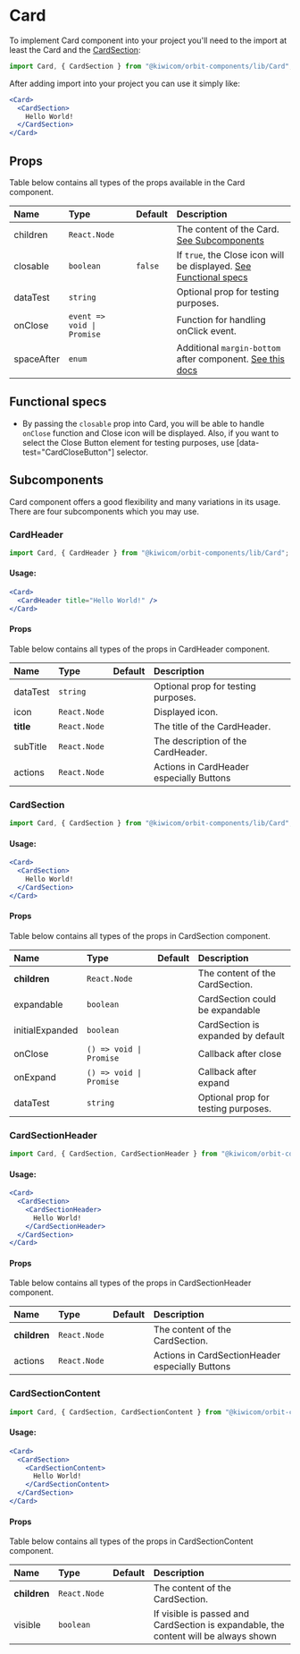 # Card
To implement Card component into your project you'll need to the import at least the Card and the [CardSection](#cardsection):
```jsx
import Card, { CardSection } from "@kiwicom/orbit-components/lib/Card";
```
After adding import into your project you can use it simply like:
```jsx
<Card>
  <CardSection>
    Hello World!
  </CardSection>
</Card>
```
## Props
Table below contains all types of the props available in the Card component.

| Name          | Type                          | Default         | Description                      |
| :------------ | :---------------------------- | :-------------- | :------------------------------- |
| children      | `React.Node`                  |                 | The content of the Card. [See Subcomponents](#sub-components)
| closable      | `boolean`                     | `false`         | If `true`, the Close icon will be displayed. [See Functional specs](#functional-specs)
| dataTest      | `string`                      |                 | Optional prop for testing purposes.
| onClose       | `event => void \| Promise`    |                 | Function for handling onClick event.
| spaceAfter    | `enum`                        |                 | Additional `margin-bottom` after component. [See this docs](https://github.com/kiwicom/orbit-components/tree/master/src/common/getSpacingToken)

## Functional specs
* By passing the `closable` prop into Card, you will be able to handle `onClose` function and Close icon will be displayed. Also, if you want to select the Close Button element for testing purposes, use [data-test="CardCloseButton"] selector.

## Subcomponents
Card component offers a good flexibility and many variations in its usage. There are four subcomponents which you may use.

### CardHeader
```jsx
import Card, { CardHeader } from "@kiwicom/orbit-components/lib/Card";
```
#### Usage:
```jsx
<Card>
  <CardHeader title="Hello World!" />
</Card>
```

#### Props
Table below contains all types of the props in CardHeader component.

| Name          | Type                  | Default         | Description                      |
| :------------ | :---------------------| :-------------- | :------------------------------- |
| dataTest      | `string`              |                 | Optional prop for testing purposes.
| icon          | `React.Node`          |                 | Displayed icon.
| **title**     | `React.Node`          |                 | The title of the CardHeader.
| subTitle      | `React.Node`          |                 | The description of the CardHeader.
| actions       | `React.Node`          |                 | Actions in CardHeader especially Buttons


### CardSection
```jsx
import Card, { CardSection } from "@kiwicom/orbit-components/lib/Card";
```
#### Usage:
```jsx
<Card>
  <CardSection>
    Hello World!
  </CardSection>
</Card>
```

#### Props
Table below contains all types of the props in CardSection component.

| Name            | Type                   | Default         | Description                      |
| :---------------| :--------------------- | :-------------- | :------------------------------- |
| **children**    | `React.Node`           |                 | The content of the CardSection.
| expandable      | `boolean`              |                 | CardSection could be expandable
| initialExpanded | `boolean`              |                 | CardSection is expanded by default
| onClose         | `() => void \| Promise`|                 | Callback after close
| onExpand        | `() => void \| Promise`|                 | Callback after expand
| dataTest        | `string`               |                 | Optional prop for testing purposes.


### CardSectionHeader
```jsx
import Card, { CardSection, CardSectionHeader } from "@kiwicom/orbit-components/lib/Card";
```
#### Usage:
```jsx
<Card>
  <CardSection>
    <CardSectionHeader>
      Hello World!
    </CardSectionHeader>
  </CardSection>
</Card>
```

#### Props
Table below contains all types of the props in CardSectionHeader component.

| Name            | Type                  | Default         | Description                      |
| :---------------| :---------------------| :-------------- | :------------------------------- |
| **children**    | `React.Node`          |                 | The content of the CardSection.
| actions         | `React.Node`          |                 | Actions in CardSectionHeader especially Buttons 


### CardSectionContent
```jsx
import Card, { CardSection, CardSectionContent } from "@kiwicom/orbit-components/lib/Card";
```
#### Usage:
```jsx
<Card>
  <CardSection>
    <CardSectionContent>
      Hello World!
    </CardSectionContent>
  </CardSection>
</Card>
```

#### Props
Table below contains all types of the props in CardSectionContent component.

| Name            | Type                  | Default         | Description                      |
| :---------------| :---------------------| :-------------- | :------------------------------- |
| **children**    | `React.Node`          |                 | The content of the CardSection.
| visible         | `boolean`             |                 | If visible is passed and CardSection is expandable, the content will be always shown
